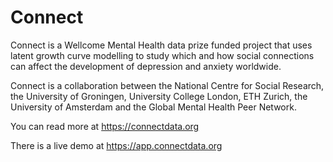 # Connect

Connect is a Wellcome Mental Health data prize funded project that uses latent growth curve modelling to study which and how social connections can affect the development of depression and anxiety worldwide.

Connect is a collaboration between the National Centre for Social Research, the University of Groningen, University College London, ETH Zurich, the University of Amsterdam and the Global Mental Health Peer Network.

You can read more at https://connectdata.org

There is a live demo at https://app.connectdata.org
